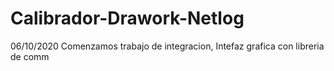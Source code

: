 # Calibrador-Drawork-Netlog
06/10/2020 Comenzamos trabajo de integracion, Intefaz grafica con libreria de comm
